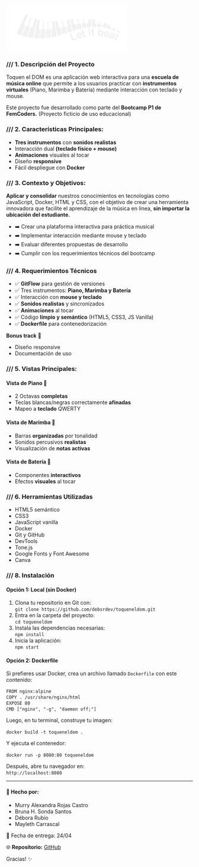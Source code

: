 <img src="assets/img/logo-blanca.png" alt="LetItBeat!">

<h3>/// 1. Descripción del Proyecto</h3>
<p>
  Toquen el DOM es una aplicación web interactiva para una <strong>escuela de música online</strong> que permite a los usuarios practicar con <strong>instrumentos virtuales</strong> (Piano, Marimba y Batería) mediante interacción con teclado y mouse.
</p>
<p>
  Este proyecto fue desarrollado como parte del <strong>Bootcamp P1 de FemCoders.</strong> (Proyecto ficticio de uso educacional)
</p>

<h3>/// 2. Características Principales:</h3>
<ul>
  <li><strong>Tres instrumentos</strong> con <strong>sonidos realistas</strong></li>
  <li>Interacción dual <strong>(teclado físico + mouse)</strong></li>
  <li><strong>Animaciones</strong> visuales al tocar</li>
  <li>Diseño <strong>responsive</strong></li>
  <li>Fácil despliegue con <strong>Docker</strong></li>
</ul>

<h3>/// 3. Contexto y Objetivos:</h3>
<p>
  <strong>Aplicar y consolidar</strong> nuestros conocimientos en tecnologías como JavaScript, Docker, HTML y CSS, con el objetivo de crear una herramienta innovadora que facilite el aprendizaje de la música en línea, <strong>sin importar la ubicación del estudiante.</strong>
</p>
<ul>
  <li>➡️ Crear una plataforma interactiva para práctica musical</li>
  <li>➡️ Implementar interacción mediante mouse y teclado</li>
  <li>➡️ Evaluar diferentes propuestas de desarrollo</li>
  <li>➡️ Cumplir con los requerimientos técnicos del bootcamp</li>
</ul>

<h3>/// 4. Requerimientos Técnicos</h3>
<ul>
  <li>✅ <strong>GitFlow</strong> para gestión de versiones</li>
  <li>✅ Tres instrumentos: <strong>Piano, Marimba y Batería</strong></li>
  <li>✅ Interacción con <strong>mouse y teclado</strong></li>
  <li>✅ <strong>Sonidos realistas</strong> y sincronizados</li>
  <li>✅ <strong>Animaciones</strong> al tocar</li>
  <li>✅ Código <strong>limpio y semántico</strong> (HTML5, CSS3, JS Vanilla)</li>
  <li>✅ <strong>Dockerfile</strong> para contenedorización</li>
</ul>

<p><strong>Bonus track</strong> 🌟</p>
<ul>
  <li>Diseño responsive</li>
  <li>Documentación de uso</li>
</ul>

<h3>/// 5. Vistas Principales:</h3>

<h4>Vista de Piano 🎹</h4>
<ul>
  <li>2 Octavas <strong>completas</strong></li>
  <li>Teclas blancas/negras correctamente <strong>afinadas</strong></li>
  <li>Mapeo a <strong>teclado</strong> QWERTY</li>
</ul>

<h4>Vista de Marimba 🎵</h4>
<ul>
  <li>Barras <strong>organizadas</strong> por tonalidad</li>
  <li>Sonidos percusivos <strong>realistas</strong></li>
  <li>Visualización de <strong>notas activas</strong></li>
</ul>

<h4>Vista de Batería 🥁</h4>
<ul>
  <li>Componentes <strong>interactivos</strong></li>
  <li>Efectos <strong>visuales</strong> al tocar</li>
</ul>

<h3>/// 6. Herramientas Utilizadas</h3>
<ul>
  <li>HTML5 semántico</li>
  <li>CSS3</li>
  <li>JavaScript vanilla</li>
  <li>Docker</li>
  <li>Git y GitHub</li>
  <li>DevTools</li>
  <li>Tone.js</li>
  <li>Google Fonts y Font Awesome</li>
  <li>Canva</li>
</ul>

<h3>/// 8. Instalación</h3>

<h4>Opción 1: Local (sin Docker)</h4>
<ol>
  <li>Clona tu repositorio en Git con:<br><code>git clone https://github.com/debsrdev/toqueneldom.git</code></li>
  <li>Entra en la carpeta del proyecto:<br><code>cd toqueneldom</code></li>
  <li>Instala las dependencias necesarias:<br><code>npm install</code></li>
  <li>Inicia la aplicación:<br><code>npm start</code></li>
</ol>

<h4>Opción 2: Dockerfile</h4>
<p>Si prefieres usar Docker, crea un archivo llamado <code>Dockerfile</code> con este contenido:</p>
<pre><code>FROM nginx:alpine
COPY . /usr/share/nginx/html
EXPOSE 80
CMD ["nginx", "-g", "daemon off;"]
</code></pre>

<p>Luego, en tu terminal, construye tu imagen:</p>
<code>docker build -t toqueneldom .</code>

<p>Y ejecuta el contenedor:</p>
<code>docker run -p 8080:80 toqueneldom</code>

<p>Después, abre tu navegador en: <br><code>http://localhost:8080</code></p>

<hr>

<h4>📧 Hecho por:</h4>
<ul>
  <li>Murry Alexandra Rojas Castro</li>
  <li>Bruna H. Sonda Santos</li>
  <li>Débora Rubio</li>
  <li>Mayleth Carrascal</li>
</ul>

<p>📅 Fecha de entrega: 24/04</p>

<p>🌐 <strong>Repositorio:</strong> <a href="https://github.com/debsrdev/toqueneldom">GitHub</a></p>

<p>Gracias! ✨</p>
